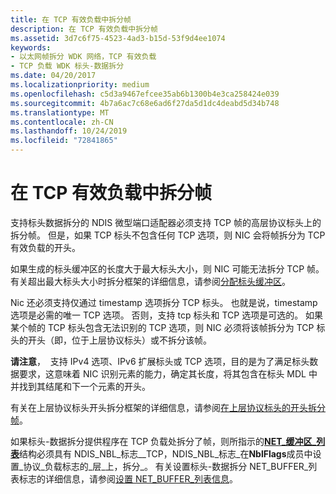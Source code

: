 ```yaml
---
title: 在 TCP 有效负载中拆分帧
description: 在 TCP 有效负载中拆分帧
ms.assetid: 3d7c6f75-4523-4ad3-b15d-53f9d4ee1074
keywords:
- 以太网帧拆分 WDK 网络，TCP 有效负载
- TCP 负载 WDK 标头-数据拆分
ms.date: 04/20/2017
ms.localizationpriority: medium
ms.openlocfilehash: c5d3a9467efcee35ab6b1300b4e3ca258424e039
ms.sourcegitcommit: 4b7a6ac7c68e6ad6f27da5d1dc4deabd5d34b748
ms.translationtype: MT
ms.contentlocale: zh-CN
ms.lasthandoff: 10/24/2019
ms.locfileid: "72841865"
---
```

# <a name="splitting-frames-at-the-tcp-payload"></a>在 TCP 有效负载中拆分帧





支持标头数据拆分的 NDIS 微型端口适配器必须支持 TCP 帧的高层协议标头上的拆分帧。 但是，如果 TCP 标头不包含任何 TCP 选项，则 NIC 会将帧拆分为 TCP 有效负载的开头。

如果生成的标头缓冲区的长度大于最大标头大小，则 NIC 可能无法拆分 TCP 帧。 有关超出最大标头大小时拆分框架的详细信息，请参阅[分配标头缓冲区](allocating-the-header-buffer.md)。

Nic 还必须支持仅通过 timestamp 选项拆分 TCP 标头。 也就是说，timestamp 选项是必需的唯一 TCP 选项。 否则，支持 tcp 标头和 TCP 选项是可选的。 如果某个帧的 TCP 标头包含无法识别的 TCP 选项，则 NIC 必须将该帧拆分为 TCP 标头的开头（即，位于上层协议标头）或不拆分该帧。

**请注意**，  支持 IPv4 选项、IPv6 扩展标头或 TCP 选项，目的是为了满足标头数据要求，这意味着 NIC 识别元素的能力，确定其长度，将其包含在标头 MDL 中并找到其结尾和下一个元素的开头。

 

有关在上层协议标头开头拆分框架的详细信息，请参阅[在上层协议标头的开头拆分帧](splitting-frames-at-the-beginning-of-the-upper-layer-protocol-headers.md)。

如果标头-数据拆分提供程序在 TCP 负载处拆分了帧，则所指示的[**NET\_缓冲区\_列表**](https://docs.microsoft.com/windows-hardware/drivers/ddi/ndis/ns-ndis-_net_buffer_list)结构必须具有 NDIS\_NBL\_标志\_\_TCP，NDIS\_NBL\_标志\_在**NblFlags**成员中设置\_协议\_负载标志的\_层\_上，拆分\_。 有关设置标头-数据拆分 NET\_BUFFER\_列表标志的详细信息，请参阅[设置 NET\_BUFFER\_列表信息](setting-net-buffer-list-information.md)。

 

 






